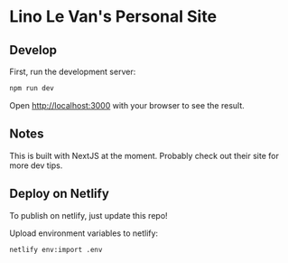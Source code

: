 # Lino Le Van's Personal Site

## Develop

First, run the development server:

```bash
npm run dev
```

Open [http://localhost:3000](http://localhost:3000) with your browser to see the result.

## Notes

This is built with NextJS at the moment. Probably check out their site for more dev tips.

## Deploy on Netlify

To publish on netlify, just update this repo!

Upload environment variables to netlify:

```bash
netlify env:import .env
```
